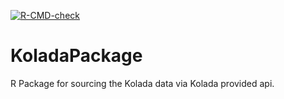 <!-- badges: start -->
[![R-CMD-check](https://github.com/ash-rulz/KoladaPackage/actions/workflows/R-CMD-check.yaml/badge.svg)](https://github.com/ash-rulz/KoladaPackage/actions/workflows/R-CMD-check.yaml)
<!-- badges: end -->

# KoladaPackage
R Package for sourcing the Kolada data via Kolada provided api. 
